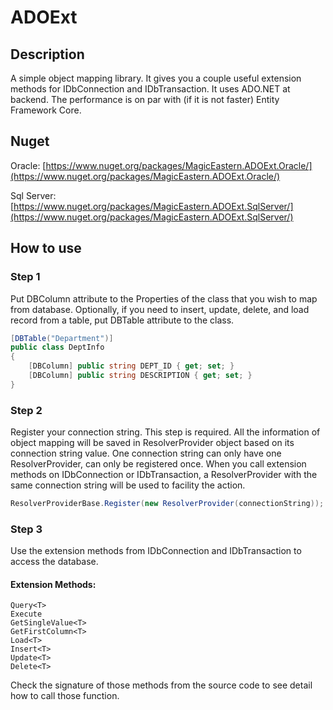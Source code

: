 # ADOExt

## Description
A simple object mapping library. It gives you a couple useful extension methods for IDbConnection and IDbTransaction. It uses ADO.NET at backend. The performance is on par with (if it is not faster) Entity Framework Core.


## Nuget
Oracle: [https://www.nuget.org/packages/MagicEastern.ADOExt.Oracle/](https://www.nuget.org/packages/MagicEastern.ADOExt.Oracle/)

Sql Server: [https://www.nuget.org/packages/MagicEastern.ADOExt.SqlServer/](https://www.nuget.org/packages/MagicEastern.ADOExt.SqlServer/)


## How to use
### Step 1
Put DBColumn attribute to the Properties of the class that you wish to map from database. Optionally, if you need to insert, update, delete, and load record from a table, put DBTable attribute to the class.
```c#
[DBTable("Department")]
public class DeptInfo
{
	[DBColumn] public string DEPT_ID { get; set; }
	[DBColumn] public string DESCRIPTION { get; set; }
}
```

### Step 2
Register your connection string. This step is required. All the information of object mapping will be saved in ResolverProvider object based on its connection string value. One connection string can only have one ResolverProvider, can only be registered once. When you call extension methods on IDbConnection or IDbTransaction, a ResolverProvider with the same connection string will be used to facility the action.
```c#
ResolverProviderBase.Register(new ResolverProvider(connectionString));
```

### Step 3
Use the extension methods from IDbConnection and IDbTransaction to access the database.
#### Extension Methods:
```
Query<T>
Execute
GetSingleValue<T>
GetFirstColumn<T>
Load<T>
Insert<T>
Update<T>
Delete<T>
 ```
 Check the signature of those methods from the source code to see detail how to call those function.
